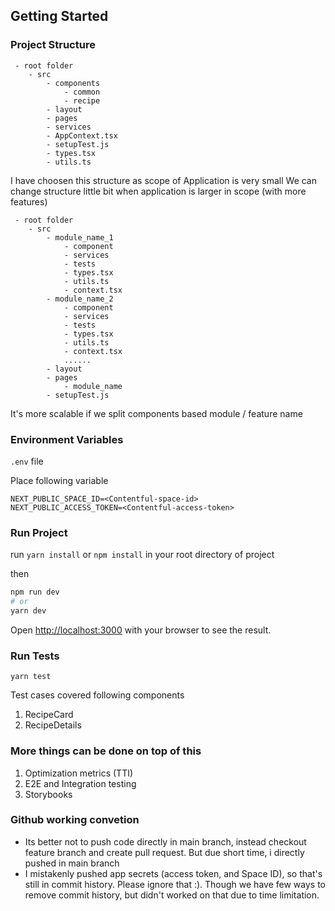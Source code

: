 ## Getting Started

### Project Structure

```
 - root folder
    - src
        - components
            - common
            - recipe
        - layout
        - pages
        - services
        - AppContext.tsx
        - setupTest.js
        - types.tsx
        - utils.ts
```

I have choosen this structure as scope of Application is very small
We can change structure little bit when application is larger in scope (with more features)

```
 - root folder
    - src
        - module_name_1
            - component
            - services
            - tests
            - types.tsx
            - utils.ts
            - context.tsx
        - module_name_2
            - component
            - services
            - tests
            - types.tsx
            - utils.ts
            - context.tsx
            ......
        - layout
        - pages
            - module_name
        - setupTest.js
```

It's more scalable if we split components based module / feature name

### Environment Variables
`.env` file

Place following variable

```
NEXT_PUBLIC_SPACE_ID=<Contentful-space-id>
NEXT_PUBLIC_ACCESS_TOKEN=<Contentful-access-token>
```

### Run Project

run `yarn install` or `npm install` in your root directory of project

then

```bash
npm run dev
# or
yarn dev
```

Open [http://localhost:3000](http://localhost:3000) with your browser to see the result.


### Run Tests

`yarn test`

Test cases covered following components
1. RecipeCard
2. RecipeDetails

### More things can be done on top of this

1. Optimization metrics (TTI)
2. E2E and Integration testing
3. Storybooks


### Github working convetion
* Its better not to push code directly in main branch, instead checkout feature branch and create pull request. But due short time, i directly pushed in main branch
* I mistakenly pushed app secrets (access token, and Space ID), so that's still in commit history. Please ignore that :). Though we have few ways to remove commit history, but didn't worked on that due to time limitation. 


